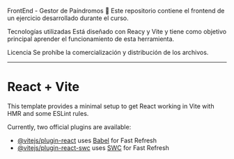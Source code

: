 FrontEnd - Gestor de Paíndromos 🧩
Este repositorio contiene el frontend de un ejercicio desarrollado durante el curso.

Tecnologías utilizadas
Está diseñado con Reacy y Vite y tiene como objetivo principal aprender el funcionamiento de esta herramienta.

Licencia
Se prohíbe la comercialización y distribución de los archivos.

---------------------------------------

# React + Vite

This template provides a minimal setup to get React working in Vite with HMR and some ESLint rules.

Currently, two official plugins are available:

- [@vitejs/plugin-react](https://github.com/vitejs/vite-plugin-react/blob/main/packages/plugin-react/README.md) uses [Babel](https://babeljs.io/) for Fast Refresh
- [@vitejs/plugin-react-swc](https://github.com/vitejs/vite-plugin-react-swc) uses [SWC](https://swc.rs/) for Fast Refresh
